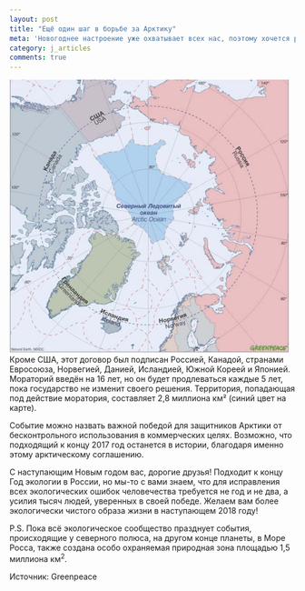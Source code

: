 ```yaml
---
layout: post
title: "Ещё один шаг в борьбе за Арктику"
meta: 'Новогоднее настроение уже охватывает всех нас, поэтому хочется рассказать о том, чем экологам запомнится уходящий год. 30 ноября в Вашингтоне был подписан договор о запрете на коммерческий вылов рыбы и добычу полезных ископаемых в центральной части Северного Ледовитого океана.'
category: j_articles
comments: true
---
```


<div class="articleimg"><img src="/assets/arctic_map.png" alt="Работа над 
сайтом" class="slb" /></div>
Кроме США, этот договор был подписан Россией, Канадой, странами Евросоюза, Норвегией, Данией, Исландией, Южной Кореей и Японией. Мораторий введён на 16 лет, но он будет продлеваться каждые 5 лет, пока государство не изменит своего решения. Территория, попадающая под действие моратория, составляет 2,8 миллиона км² (синий цвет на карте).

Событие можно назвать важной победой для защитников Арктики от бесконтрольного использования в коммерческих целях. Возможно, что подходящий к концу 2017 год останется в истории, благодаря именно этому арктическому соглашению.

С наступающим Новым годом вас, дорогие друзья! Подходит к концу Год экологии в России, но мы-то с вами знаем, что для исправления всех экологических ошибок человечества требуется не год и не два, а  усилия тысяч людей, уверенных в своей победе. Желаем вам более экологически чистого образа жизни в наступающем 2018 году!

P.S. Пока всё экологическое сообщество празднует события, происходящие у северного полюса, на другом конце планеты, в Море Росса, также создана особо охраняемая природная зона площадью 1,5 миллиона км<sup>2</sup>.

<span class="italic">Источник:</span> Greenpeace